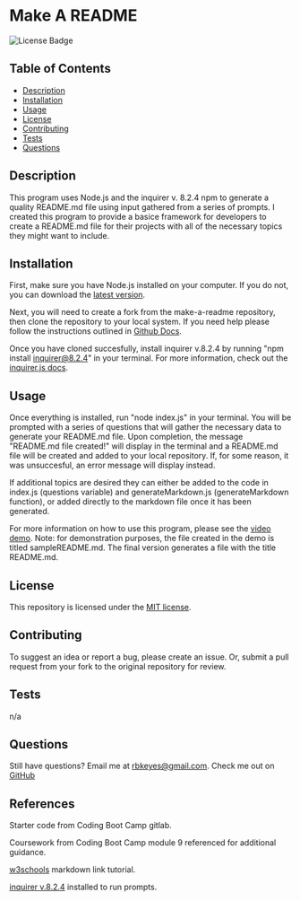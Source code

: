 # Make A README
  
  ![License Badge](https://img.shields.io/badge/license-MIT-blue)

  ## Table of Contents
  - [Description](#description)
  - [Installation](#installation)
  - [Usage](#usage)
  - [License](#license)
  - [Contributing](#contributing)
  - [Tests](#tests)
  - [Questions](#questions)
  
  ## Description
  This program uses Node.js and the inquirer v. 8.2.4 npm to generate a quality README.md file using input gathered from a series of prompts. I created this program to provide a basice framework for developers to create a README.md file for their projects with all of the necessary topics they might want to include. 
  
  ## Installation
  First, make sure you have Node.js installed on your computer. If you do not, you can download the [latest version](https://nodejs.org/en/).

  Next, you will need to create a fork from the make-a-readme repository, then clone the repository to your local system. If you need help please follow the instructions outlined in [Github Docs](https://docs.github.com/en/get-started/quickstart/fork-a-repo).

  Once you have cloned succesfully, install inquirer v.8.2.4 by running "npm install inquirer@8.2.4" in your terminal. For more information, check out the [inquirer.js docs](https://www.npmjs.com/package/inquirer/v/8.2.4).
  
  ## Usage
  Once everything is installed, run "node index.js" in your terminal. You will be prompted with a series of questions that will gather the necessary data to generate your README.md file. Upon completion, the message "README.md file created!" will display in the terminal and a README.md file will be created and added to your local repository. If, for some reason, it was unsuccesful, an error message will display instead.

  If additional topics are desired they can either be added to the code in index.js (questions variable) and generateMarkdown.js (generateMarkdown function), or added directly to the markdown file once it has been generated.

  For more information on how to use this program, please see the [video demo](). Note: for demonstration purposes, the file created in the demo is titled sampleREADME.md. The final version generates a file with the title README.md. 
  
  ## License
  This repository is licensed under the [MIT license](https://choosealicense.com/licenses/mit/).
  
  ## Contributing
  To suggest an idea or report a bug, please create an issue. Or, submit a pull request from your fork to the original repository for review.
  
  ## Tests
  n/a
  
  ## Questions
  Still have questions? Email me at [rbkeyes@gmail.com](mailto:rbkeyes@gmail.com).
  Check me out on [GitHub](https://github.com/rbkeyes)

  ## References
  Starter code from Coding Boot Camp gitlab. 

  Coursework from Coding Boot Camp module 9 referenced for additional guidance.

  [w3schools](https://www.w3schools.io/file/markdown-links/) markdown link tutorial.

  [inquirer v.8.2.4](https://www.npmjs.com/package/inquirer/v/8.2.4) installed to run prompts.


  
